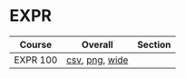 # EXPR

| Course | Overall | Section |
| ------ | ------- | ------- |
| EXPR 100 | [csv](https://github.com/UCSD-Historical-Enrollment-Data/2023Winter/blob/main/overall/EXPR%20100.csv), [png](https://raw.githubusercontent.com/UCSD-Historical-Enrollment-Data/2023Winter/main/plot_overall/EXPR%20100.png), [wide](https://raw.githubusercontent.com/UCSD-Historical-Enrollment-Data/2023Winter/main/plot_overall_wide/EXPR%20100.png) |  |
